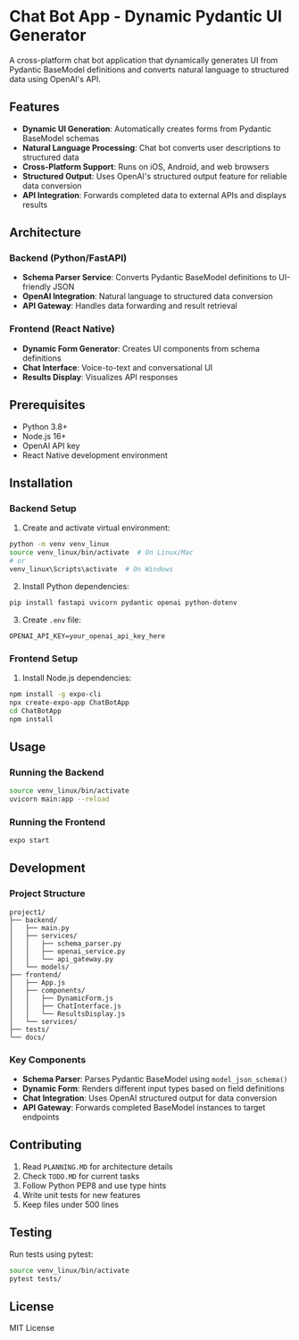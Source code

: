 # Chat Bot App - Dynamic Pydantic UI Generator

A cross-platform chat bot application that dynamically generates UI from Pydantic BaseModel definitions and converts natural language to structured data using OpenAI's API.

## Features

- **Dynamic UI Generation**: Automatically creates forms from Pydantic BaseModel schemas
- **Natural Language Processing**: Chat bot converts user descriptions to structured data
- **Cross-Platform Support**: Runs on iOS, Android, and web browsers
- **Structured Output**: Uses OpenAI's structured output feature for reliable data conversion
- **API Integration**: Forwards completed data to external APIs and displays results

## Architecture

### Backend (Python/FastAPI)
- **Schema Parser Service**: Converts Pydantic BaseModel definitions to UI-friendly JSON
- **OpenAI Integration**: Natural language to structured data conversion
- **API Gateway**: Handles data forwarding and result retrieval

### Frontend (React Native)
- **Dynamic Form Generator**: Creates UI components from schema definitions
- **Chat Interface**: Voice-to-text and conversational UI
- **Results Display**: Visualizes API responses

## Prerequisites

- Python 3.8+
- Node.js 16+
- OpenAI API key
- React Native development environment

## Installation

### Backend Setup

1. Create and activate virtual environment:
```bash
python -m venv venv_linux
source venv_linux/bin/activate  # On Linux/Mac
# or
venv_linux\Scripts\activate  # On Windows
```

2. Install Python dependencies:
```bash
pip install fastapi uvicorn pydantic openai python-dotenv
```

3. Create `.env` file:
```env
OPENAI_API_KEY=your_openai_api_key_here
```

### Frontend Setup

1. Install Node.js dependencies:
```bash
npm install -g expo-cli
npx create-expo-app ChatBotApp
cd ChatBotApp
npm install
```

## Usage

### Running the Backend

```bash
source venv_linux/bin/activate
uvicorn main:app --reload
```

### Running the Frontend

```bash
expo start
```

## Development

### Project Structure
```
project1/
├── backend/
│   ├── main.py
│   ├── services/
│   │   ├── schema_parser.py
│   │   ├── openai_service.py
│   │   └── api_gateway.py
│   └── models/
├── frontend/
│   ├── App.js
│   ├── components/
│   │   ├── DynamicForm.js
│   │   ├── ChatInterface.js
│   │   └── ResultsDisplay.js
│   └── services/
├── tests/
└── docs/
```

### Key Components

- **Schema Parser**: Parses Pydantic BaseModel using `model_json_schema()`
- **Dynamic Form**: Renders different input types based on field definitions
- **Chat Integration**: Uses OpenAI structured output for data conversion
- **API Gateway**: Forwards completed BaseModel instances to target endpoints

## Contributing

1. Read `PLANNING.MD` for architecture details
2. Check `TODO.MD` for current tasks
3. Follow Python PEP8 and use type hints
4. Write unit tests for new features
5. Keep files under 500 lines

## Testing

Run tests using pytest:
```bash
source venv_linux/bin/activate
pytest tests/
```

## License

MIT License